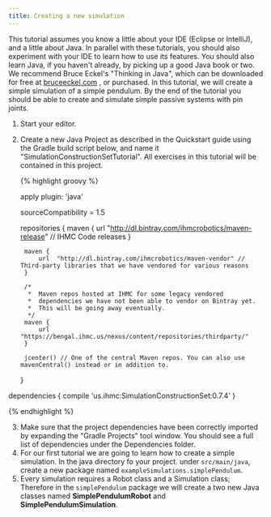 ```yaml
---
title: Creating a new simulation
---
```


This tutorial assumes you know a little about your IDE (Eclipse or IntelliJ), and a little about Java. In parallel with these tutorials, you should also experiment with your IDE to learn how to use its features. 
You should also learn Java, if you haven't already, by picking up a good Java book or two. We recommend Bruce Eckel's "Thinking in Java", which can be downloaded for free at [bruceeckel.com](http://www.mindview.net/Books/TIJ/) , or purchased. 
In this tutorial, we will create a simple simulation of a simple pendulum. By the end of the tutorial you should be able to create and simulate simple passive systems with pin joints.

1. Start your editor.  
2. Create a new Java Project as described in the Quickstart guide using the Gradle build script below, and name it "SimulationConstructionSetTutorial". All exercises in this tutorial will be contained in this project.  
    
    {% highlight groovy %}
    
    apply plugin: 'java'  
      
    sourceCompatibility = 1.5  
      
    repositories {
        maven {
            url  "http://dl.bintray.com/ihmcrobotics/maven-release" // IHMC Code releases
        }
    
        maven {
            url  "http://dl.bintray.com/ihmcrobotics/maven-vendor" // Third-party libraries that we have vendored for various reasons
        }
    
        /*
         *  Maven repos hosted at IHMC for some legacy vendored
         *  dependencies we have not been able to vendor on Bintray yet.
         *  This will be going away eventually.
         */
        maven {
            url "https://bengal.ihmc.us/nexus/content/repositories/thirdparty/"
        }
    
        jcenter() // One of the central Maven repos. You can also use mavenCentral() instead or in addition to.
    }

dependencies {
    compile 'us.ihmc:SimulationConstructionSet:0.7.4' 
}

{% endhighlight %}

3. Make sure that the project dependencies have been correctly imported by expanding the "Gradle Projects" tool window. You should see a full list of dependencies under the Dependencies folder.   
4. For our first tutorial we are going to learn how to create a simple simulation. In the java directory fo your project. under `src/main/java`, create a new package named `exampleSimulations.simplePendulum`. 
5. Every simulation requires a Robot class and a Simulation class; Therefore in the `simplePendulum` package we will create a two new Java classes named **SimplePendulumRobot** and **SimplePendulumSimulation**.





